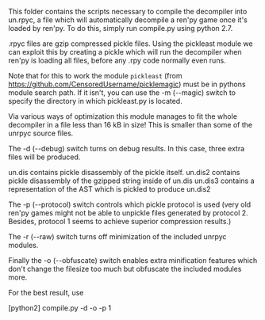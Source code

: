 This folder contains the scripts necessary to compile the decompiler into un.rpyc, a file which will
automatically decompile a ren'py game once it's loaded by ren'py. To do this, simply run compile.py
using python 2.7.

.rpyc files are gzip compressed pickle files. Using the pickleast module we can exploit this by
creating a pickle which will run the decompiler when ren'py is loading all files, before any .rpy
code normally even runs.

Note that for this to work the module
`pickleast` (from https://github.com/CensoredUsername/picklemagic)
must be in pythons module search path. If it isn't, you can use the -m (--magic) switch to specify the
directory in which pickleast.py is located.

Via various ways of optimization this module manages to fit the whole decompiler in a file less
than 16 kB in size! This is smaller than some of the unrpyc source files.

The -d (--debug) switch turns on debug results. In this case, three extra files will be produced.

un.dis contains pickle disassembly of the pickle itself.
un.dis2 contains pickle disassembly of the gzipped string inside of un.dis
un.dis3 contains a representation of the AST which is pickled to produce un.dis2

The -p (--protocol) switch controls which pickle protocol is used (very old ren'py games might not be able to
unpickle files generated by protocol 2. Besides, protocol 1 seems to achieve superior compression
results.)

The -r (--raw) switch turns off minimization of the included unrpyc modules.

Finally the -o (--obfuscate) switch enables extra minification features which
don't change the filesize too much but obfuscate the included modules more.

For the best result, use

[python2] compile.py -d -o -p 1
